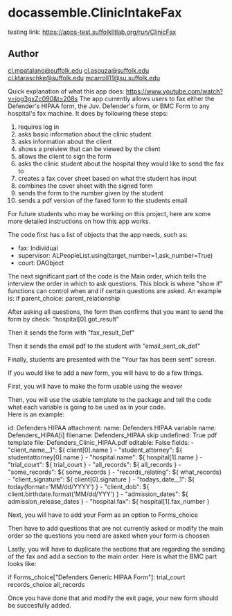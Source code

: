 # docassemble.ClinicIntakeFax

testing link: 
https://apps-test.suffolklitlab.org/run/ClinicFax



## Author
cl.mpatalano@suffolk.edu
cl.asouza@suffolk.edu
cl.ktaraschke@suffolk.edu
mcarroll11@su.suffolk.edu

Quick explanation of what this app does:  https://www.youtube.com/watch?v=jog3gxZc090&t=208s
The app currently allows users to fax either the Defender's HIPAA form, the Juv. Defender's form, or BMC Form to any hospital's fax machine.
It does by following these steps:
  1) requires log in
  2) asks basic information about the clinic student
  3) asks information about the client
  4) shows a preiview that can be viewed by the client
  5) allows the client to sign the form
  6) asks the clinic student about the hospital they would like to send the fax to
  7) creates a fax cover sheet based on what the student has input
  8) combines the cover sheet with the signed form
  9) sends the form to the number given by the student
  10) sends a pdf version of the faxed form to the students email


For future students who may be working on this project, here are some more detailed instructions on how this app works.

The code first has a list of objects that the app needs, such as: 

  - fax: Individual
  - supervisor: ALPeopleList.using(target_number=1,ask_number=True)
  - court: DAObject

The next significant part of the code is the Main order, which tells the interview the order in which to ask questions.
This block is where "show if" functions can control when and if certain questions are asked.  An example is:
  if parent_choice:
    parent_relationship
    
After asking all questions, the form then confirms that you want to send the form by check: "hospital[0].got_result"

Then it sends the form with "fax_result_Def"

Then it sends the email pdf to the student with "email_sent_ok_def"

Finally, students are presented with the "Your fax has been sent" screen.

If you would like to add a new form, you will have to do a few things.

First, you will have to make the form usable using the weaver

Then, you will use the usable template to the package and tell the code what each variable is going to be used as in your code.  
Here is an example:


id: Defenders HIPAA
attachment:
  name: Defenders HIPAA
  variable name: Defenders_HIPAA[i]
  filename: Defenders_HIPAA
  skip undefined: True
  pdf template file: Defenders_Clinic_HIPAA.pdf
  editable: False
  fields:
      - "client_name__1": ${ client[0].name }
      - "student_attorney": ${ studentattorney[0].name }
      - "hospital.name": ${ hospital[1].name }
      - "trial_court": ${ trial_court } 
      - "all_records": ${ all_records }
      - "some_records": ${ some_records } 
      - "records_relating": ${ what_records}
      - "client_signature": ${ client[0].signature }
      - "todays_date__1": ${ today(format='MM/dd/YYYY') }
      - "client_dob": ${ client.birthdate.format('MM/dd/YYY') }
      - "admission_dates": ${ admission_release_dates }
      - "hospital.fax": ${ hospital[1].fax_number }

Next, you will have to add your Form as an option to Forms_choice

Then have to add questions that are not currently asked or modify the main order so the questions you need are asked when your form is choosen

Lastly, you will have to duplicate the sections that are regarding the sending of the fax and add a section to the main order.
Here is what the BMC part looks like:

  if Forms_choice["Defenders Generic HIPAA Form"]: 
    trial_court
    records_choice
    all_records
    
Once you have done that and modify the exit page, your new form should be succesfully added.
